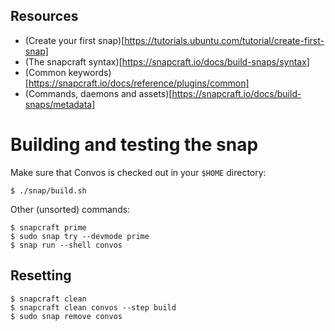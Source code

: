 ## Resources

* (Create your first snap)[https://tutorials.ubuntu.com/tutorial/create-first-snap]
* (The snapcraft syntax)[https://snapcraft.io/docs/build-snaps/syntax]
* (Common keywords)[https://snapcraft.io/docs/reference/plugins/common]
* (Commands, daemons and assets)[https://snapcraft.io/docs/build-snaps/metadata]

# Building and testing the snap

Make sure that Convos is checked out in your `$HOME` directory:

    $ ./snap/build.sh

Other (unsorted) commands:

    $ snapcraft prime
    $ sudo snap try --devmode prime
    $ snap run --shell convos

## Resetting

    $ snapcraft clean
    $ snapcraft clean convos --step build
    $ sudo snap remove convos

